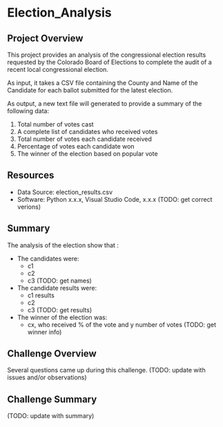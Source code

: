 # Election_Analysis

## Project Overview
This project provides an analysis of the congressional election results requested by the Colorado Board of Elections to complete the audit of a recent local congressional election.

As input, it takes a CSV file containing the County and Name of the Candidate for each ballot submitted for the latest election.

As output, a new text file will generated to provide a summary of the following data:
1. Total number of votes cast
2. A complete list of candidates who received votes
3. Total number of votes each candidate received
4. Percentage of votes each candidate won
5. The winner of the election based on popular vote

## Resources
- Data Source: election_results.csv
- Software: Python x.x.x, Visual Studio Code, x.x.x (TODO: get correct verions)

## Summary
The analysis of the election show that :
- The candidates were:
   - c1
   - c2
   - c3 (TODO: get names)
- The candidate results were:
   - c1 results
   - c2
   - c3 (TODO: get results)
 - The winner of the election was:
   - cx, who received % of the vote and y number of votes (TODO: get winner info)

## Challenge Overview
Several questions came up during this challenge. (TODO: update with issues and/or observations)

## Challenge Summary
(TODO: update with summary)
